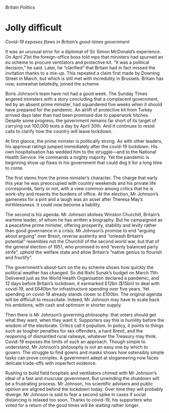*Britain*
*Politics*

# Jolly difficult

_Covid-19 exposes flaws in Britain’s good-times government_

It was an unusual error for a diplomat of Sir Simon McDonald’s experience. On April 21st the foreign-office boss told mps that ministers had spurned an eu scheme to procure ventilators and protective kit. “It was a political decision,” he said. Later, he “clarified” that Britain had in fact missed the invitation thanks to a mix-up. This repeated a claim first made by Downing Street in March, but which is still met with incredulity in Brussels. Britain has now, somewhat belatedly, joined the scheme.

Boris Johnson’s team have not had a good week. The Sunday Times angered ministers with a story concluding that a complacent government, led by an absent prime minister, had squandered five weeks when it should have prepared for the pandemic. An airlift of protective kit from Turkey arrived days later than had been promised due to paperwork hitches. Despite some progress, the government remains far short of its target of carrying out 100,000 tests a day by April 30th. And it continues to resist calls to clarify how the country will leave lockdown.

At first glance, the prime minister is politically strong. As with other leaders, his approval ratings jumped immediately after the covid-19 lockdown. His own hospitalisation has wedded him to the struggle—and to the National Health Service. He commands a mighty majority. Yet the pandemic is beginning show up flaws in his government that could dog it for a long time to come.

The first stems from the prime minister’s character. The charge that early this year he was preoccupied with country weekends and his private life corresponds, fairly or not, with a view common among critics that he is work-shy and resents the burdens of office. At the election, Mr Johnson’s gameness for a pint and a laugh was an asset after Theresa May’s mirthlessness. It could now become a liability.

The second is his agenda. Mr Johnson idolises Winston Churchill, Britain’s wartime leader, of whom he has written a biography. But he campaigned as a peacetime prime minister, offering prosperity, stability and levity rather than good governance in a crisis. Mr Johnson’s promise to end “arguing about arguing” over Brexit, reverse austerity and “unleash Britain’s potential” resembles not the Churchill of the second world war, but that of the general election of 1951, who promised to end “evenly balanced party strife”, uphold the welfare state and allow Britain’s “native genius to flourish and fructify”.

The government’s about-turn on the eu scheme shows how quickly the political weather has changed. So did Rishi Sunak’s budget on March 11th. Delivered just as the World Health Organisation declared a pandemic, and 12 days before Britain’s lockdown, it earmarked £12bn ($15bn) to deal with covid-19, and £640bn for infrastructure spending over five years. Yet spending on covid-19 already stands closer to £100bn. The original agenda will be difficult to resuscitate. Indeed, Mr Johnson may have to scale back his ambitions, with cash and optimism in shorter supply.

Then there is Mr Johnson’s governing philosophy: that voters should get what they want, when they want it. Supporters say this is humility before the wisdom of the electorate. Critics call it populism. In policy, it points to things such as tougher penalties for sex offenders, a hard Brexit, and the reopening of dismantled rural railways, whatever the Treasury may think. Covid-19 exposes the limits of such an approach. Though simple to understand, Mr Johnson’s philosophy is not an easy one by which to govern. The struggle to find gowns and masks shows how ostensibly simple tasks can prove complex. A government adept at sloganeering now faces delicate trade-offs with imperfect evidence.

Rushing to build field hospitals and ventilators chimed with Mr Johnson’s ideal of a fast and muscular government. But unwinding the shutdown will be a frustrating process. Mr Johnson, his scientific advisers and public opinion are aligned behind the lockdown today. Over time they will probably diverge. Mr Johnson is said to fear a second spike in cases if social distancing is relaxed too soon. Thanks to covid-19, his supporters who voted for a return of the good times will be waiting rather longer.
